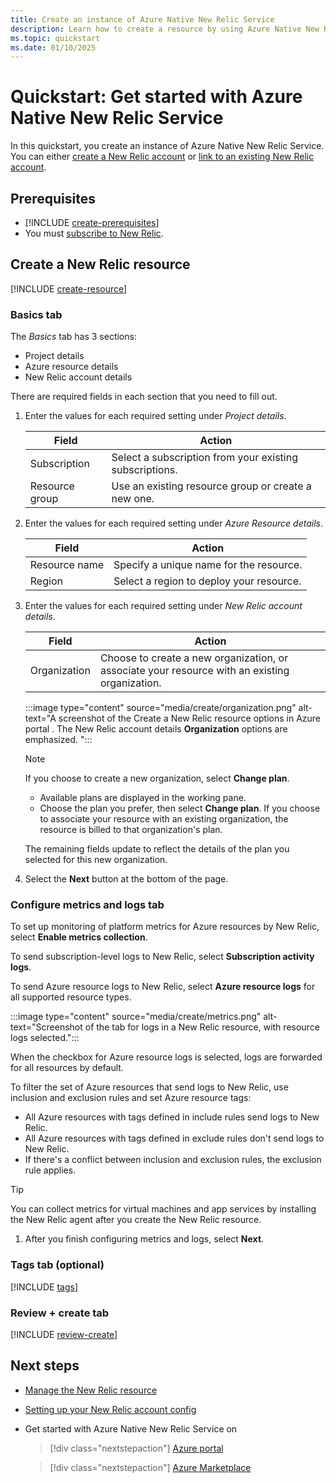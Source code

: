 ```yaml
---
title: Create an instance of Azure Native New Relic Service
description: Learn how to create a resource by using Azure Native New Relic Service.
ms.topic: quickstart
ms.date: 01/10/2025
---
```


# Quickstart: Get started with Azure Native New Relic Service

In this quickstart, you create an instance of Azure Native New Relic Service. You can either [create a New Relic account](create.md) or [link to an existing New Relic account](link-to-existing-resource.md).

## Prerequisites

- [!INCLUDE [create-prerequisites](../includes/create-prerequisites.md)]
- You must [subscribe to New Relic](overview.md#subscribe-to-new-relic).

## Create a New Relic resource

[!INCLUDE [create-resource](../includes/create-resource.md)]

### Basics tab

<!--new-relic-basics-tab-->

The *Basics* tab has 3 sections:

- Project details
- Azure resource details
- New Relic account details

There are required fields in each section that you need to fill out.

1. Enter the values for each required setting under *Project details*.

    |Field  |Action  |
    |---------|---------|
    |Subscription    |Select a subscription from your existing subscriptions.         |
    |Resource group     |Use an existing resource group or create a new one.          |

1. Enter the values for each required setting under *Azure Resource details*.

    |Field |Action  |
    |---------|---------|
    |Resource name     |Specify a unique name for the resource.    |
    |Region     |Select a region to deploy your resource.         |

1. Enter the values for each required setting under *New Relic account details*.

    |Field  |Action  |
    |---------|---------|
    |Organization     |Choose to create a new organization, or associate your resource with an existing organization.   |

    :::image type="content" source="media/create/organization.png" alt-text="A screenshot of the Create a New Relic resource options in Azure portal . The New Relic account details **Organization** options are emphasized. ":::

    > [!NOTE]
    > 
    > If you choose to create a new organization, select **Change plan**.
    > - Available plans are displayed in the working pane. 
    > - Choose the plan you prefer, then select **Change plan**.
    > If you choose to associate your resource with an existing organization, the resource is billed to that organization's plan. 

    The remaining fields update to reflect the details of the plan you selected for this new organization.

1. Select the **Next** button at the bottom of the page.

### Configure metrics and logs tab

<!--new-relic-metrics-and-logs-tab-->

To set up monitoring of platform metrics for Azure resources by New Relic, select **Enable metrics collection**.

To send subscription-level logs to New Relic, select **Subscription activity logs**.

To send Azure resource logs to New Relic, select **Azure resource logs** for all supported resource types.

:::image type="content" source="media/create/metrics.png" alt-text="Screenshot of the tab for logs in a New Relic resource, with resource logs selected.":::

When the checkbox for Azure resource logs is selected, logs are forwarded for all resources by default.

To filter the set of Azure resources that send logs to New Relic, use inclusion and exclusion rules and set Azure resource tags:

- All Azure resources with tags defined in include rules send logs to New Relic.
- All Azure resources with tags defined in exclude rules don't send logs to New Relic.
- If there's a conflict between inclusion and exclusion rules, the exclusion rule applies.

> [!TIP]
> You can collect metrics for virtual machines and app services by installing the New Relic agent after you create the New Relic resource.

1. After you finish configuring metrics and logs, select **Next**.

### Tags tab (optional)

[!INCLUDE [tags](../includes/tags.md)]

### Review + create tab

[!INCLUDE [review-create](../includes/review-create.md)]

## Next steps

- [Manage the New Relic resource](manage.md)
- [Setting up your New Relic account config](https://docs.newrelic.com/docs/infrastructure/microsoft-azure-integrations/get-started/azure-native/#view-your-data-in-new-relic)
- Get started with Azure Native New Relic Service on

    > [!div class="nextstepaction"]
    > [Azure portal](https://portal.azure.com/#view/HubsExtension/BrowseResource/resourceType/NewRelic.Observability%2Fmonitors)

    > [!div class="nextstepaction"]
    > [Azure Marketplace](https://azuremarketplace.microsoft.com/marketplace/apps/newrelicinc1635200720692.newrelic_liftr_payg?tab=Overview)
